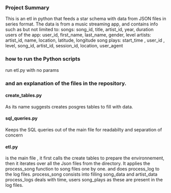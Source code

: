 ### Project Summary
This is an etl in python that feeds a star schema with data from JSON files in series format.
The data is from a music streaming app, and contains info such as but not limited to:
songs: song_id, title, artist_id, year, duration
users of the app: user_id, first_name, last_name, gender, level
artists: artist_id, name, location, latitude, longitude
song plays: start_time , user_id , level, song_id, artist_id, session_id, location, user_agent

### how to run the Python scripts
run etl.py with no params
### and an explanation of the files in the repository. 
#### create_tables.py
As its name suggests creates posgres tables to fill with data.
#### sql_queries.py
Keeps the SQL queries out of the main file for readabilty and separation of concern
#### etl.py
is the main file , it first calls the create tables to prepare the environnement, then it iterates over all the Json files from the directory.
It applies the process_song function to song files one by one. and does process_log to the log files.
process_song consists into filling song_data and artist_data
process_logs deals with time, users song_plays as these are present in the log files.